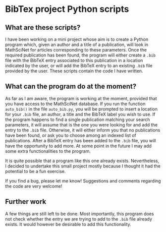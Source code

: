 # BibTex project Python scripts

## What are these scripts?

I have been working on a mini project whose aim is to create a Python program which, given an author and a title of a publication, will look in MathSciNet for articles corresponding to these parameters. Once the required publication has been found, the program will either create a `.bib` file with the BibTeX entry associated to this publication in a location indicated by the user, or will add the BibTeX entry to an existing `.bib` file provided by the user. These scripts contain the code I have written.

## What can the program do at the moment?

As far as I am aware, the program is working at the moment, provided that you have access to the MathSciNet database. If you run the function `auto_bib()` in the file `auto_bib.py`, you will be prompted to insert a location for your `.bib` file, an author, a title and the BibTeX label you wish to use. If the program happens to find a single publication matching your search parameters, it will assume that is the one you were looking for and add the entry to the `.bib` file. Otherwise, it will either inform you that no publications have been found, or ask you to choose among an indexed list of publications. After a BibTeX entry has been added to the `.bib` file, you will have the opportunity to add more. At some point in the future I may add some extra functionalities to the program.

It is quite possible that a program like this one already exists. Nevertheless, I decided to undertake this small project mostly because I thought it had the potential to be a fun exercise.

If you find a bug, please let me know! Suggestions and comments regarding the code are very welcome!

## Further work

A few things are still left to be done. Most importantly, this program does not check whether the entry we are trying to add to the `.bib` file already exists. It would however be desirable to add this functionality. 
